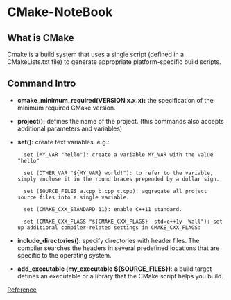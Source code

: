 # CMake-NoteBook

## What is CMake

Cmake is a build system that uses a single script (defined in a CMakeLists.txt file) to generate appropriate platform-specific build scripts.

## Command Intro

* **cmake_minimum_required(VERSION x.x.x):** the specification of the minimum required CMake version.
* **project():** defines the name of the project. (this commands also accepts additional parameters and variables)
* **set():** create text variables. 
e.g.: 

        set (MY_VAR "hello"): create a variable MY_VAR with the value "hello"

        set (OTHER_VAR "${MY_VAR} world!"): to refer to the variable, simply enclose it in the round braces prepended by a dollar sign.
        
        set (SOURCE_FILES a.cpp b.cpp c.cpp): aggregate all project source files into a single variable.
        
        set (CMAKE_CXX_STANDARD 11): enable C++11 standard.
        
        set (CMAKE_CXX_FLAGS "${CMAKE_CXX_FLAGS} -std=c++1y -Wall"): set up additional compiler-related settings in CMAKE_CXX_FLAGS:

* **include_directories()**: specify directories with header files. The compiler searches the headers in several predefined locations that are specific to the operating system.
* **add_executable (my_executable ${SOURCE_FILES})**: a build target defines an executable or a library that the CMake script helps you build.


        
[Reference](https://www.jetbrains.com/help/clion/2016.3/quick-cmake-tutorial.html)
 

